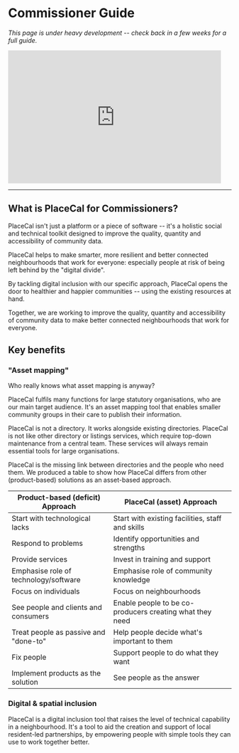 # Commissioner Guide

_This page is under heavy development -- check back in a few weeks for a full guide._

<iframe src="https://docs.google.com/presentation/d/e/2PACX-1vSkP_utmU9Mf1kl2OCPtZo_tljybcTznhiifQylwqHJoPuyj4ALg-7N5KCEJp4Tr7V1dx9YZewjGNFE/embed?start=false&loop=false&delayms=5000" frameborder="0" width="480" height="299" allowfullscreen="true" mozallowfullscreen="true" webkitallowfullscreen="true"></iframe>

---
## What is PlaceCal for Commissioners?

PlaceCal isn't just a platform or a piece of software -- it's a holistic social and technical toolkit designed to improve the quality, quantity and accessibility of community data.

PlaceCal helps to make smarter, more resilient and better connected neighbourhoods that work for everyone: especially people at risk of being left behind by the "digital divide".

By tackling digital inclusion with our specific approach, PlaceCal opens the door to healthier and happier communities -- using the existing resources at hand.

Together, we are working to improve the quality, quantity and accessibility of community data to make better connected neighbourhoods that work for everyone.



## Key benefits

### "Asset mapping"

Who really knows what asset mapping is anyway?

PlaceCal fulfils many functions for large statutory organisations, who are our main target audience. It's an asset mapping tool that enables smaller community groups in their care to publish their information.

PlaceCal is not a directory. It works alongside existing directories. PlaceCal is not like other directory or listings services, which require top-down maintenance from a central team. These services will always remain essential tools for large organisations.

PlaceCal is the missing link between directories and the people who need them. We produced a table to show how PlaceCal differs from other (product-based) solutions as an asset-based approach.

| Product-based (deficit) Approach      | PlaceCal (asset) Approach                                |
|---------------------------------------|----------------------------------------------------------|
| Start with technological lacks        | Start with existing facilities, staff and skills         |
| Respond to problems                   | Identify opportunities and strengths                     |
| Provide services                      | Invest in training and support                           |
| Emphasise role of technology/software | Emphasise role of community knowledge                    |
| Focus on individuals                  | Focus on neighbourhoods                                  |
| See people and clients and consumers  | Enable people to be co-producers creating what they need |
| Treat people as passive and "done-to" | Help people decide what's important to them              |
| Fix people                            | Support people to do what they want                      |
| Implement products as the solution    | See people as the answer                                 |


### Digital & spatial inclusion

PlaceCal is a digital inclusion tool that raises the level of technical capability in a neighbourhood. It's a tool to aid the creation and support of local resident-led partnerships, by empowering people with simple tools they can use to work together better.
